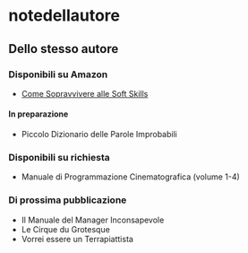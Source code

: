 # notedellautore

## Dello stesso autore

### Disponibili su Amazon
* [Come Sopravvivere alle Soft Skills](https://www.amazon.it/dp/B0B4GFBB6B)

#### In preparazione
* Piccolo Dizionario delle Parole Improbabili

### Disponibili su richiesta
* Manuale di Programmazione Cinematografica (volume 1-4)

### Di prossima pubblicazione
* Il Manuale del Manager Inconsapevole
* Le Cirque du Grotesque
* Vorrei essere un Terrapiattista
